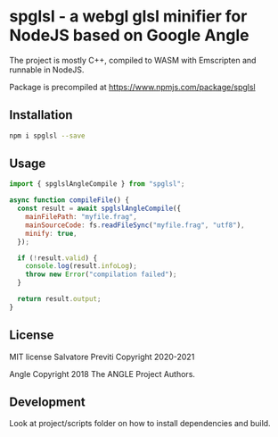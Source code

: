 # spglsl - a webgl glsl minifier for NodeJS based on Google Angle

The project is mostly C++, compiled to WASM with Emscripten and runnable in NodeJS.

Package is precompiled at https://www.npmjs.com/package/spglsl

## Installation

```sh
npm i spglsl --save
```

## Usage

```js
import { spglslAngleCompile } from "spglsl";

async function compileFile() {
  const result = await spglslAngleCompile({
    mainFilePath: "myfile.frag",
    mainSourceCode: fs.readFileSync("myfile.frag", "utf8"),
    minify: true,
  });

  if (!result.valid) {
    console.log(result.infoLog);
    throw new Error("compilation failed");
  }

  return result.output;
}
```

## License

MIT license
Salvatore Previti Copyright 2020-2021

Angle Copyright 2018 The ANGLE Project Authors.

## Development

Look at project/scripts folder on how to install dependencies and build.
